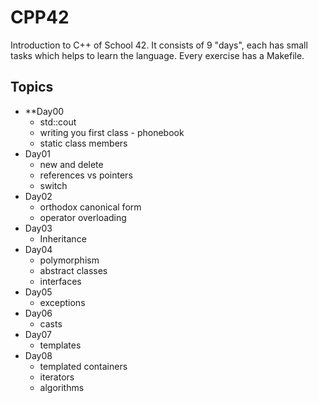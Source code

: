 # CPP42

Introduction to C++ of School 42. It consists of 9 "days", each has small tasks which helps to learn the language. Every exercise has a Makefile.

## Topics
- **Day00
  - std::cout
  - writing you first class - phonebook
  - static class members
- Day01
  - new and delete
  - references vs pointers
  - switch
- Day02
  - orthodox canonical form
  - operator overloading
- Day03
  - Inheritance
- Day04
  - polymorphism
  - abstract classes
  - interfaces
- Day05
  - exceptions
- Day06
  - casts
- Day07
  - templates
- Day08
  - templated containers
  - iterators
  - algorithms
